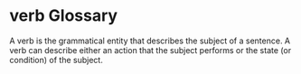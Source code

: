 # verb Glossary
A verb is the grammatical entity that describes the subject of a sentence. A verb can describe either an action that the subject performs or the state (or condition) of the subject.